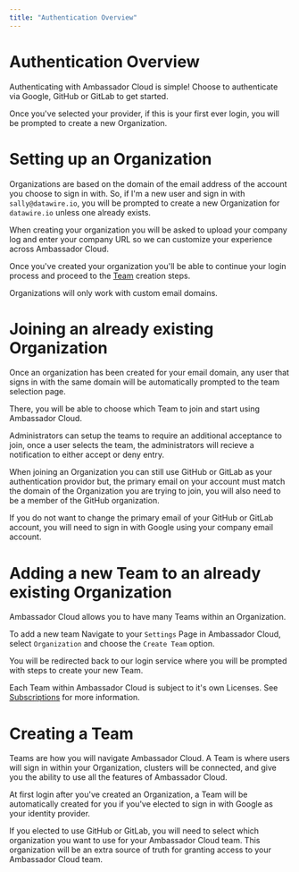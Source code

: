 ```yaml
---
title: "Authentication Overview"
---
```


# Authentication Overview

Authenticating with Ambassador Cloud is simple! Choose to authenticate via Google, GitHub or GitLab to get started. 

Once you've selected your provider, if this is your first ever login, you will be prompted to create a new Organization. 


# Setting up an Organization

Organizations are based on the domain of the email address of the account you choose to sign in with. 
So, if I'm a new user and sign in with `sally@datawire.io`, you will be prompted to create a new Organization for `datawire.io` unless one already exists. 

When creating your organization you will be asked to upload your company log and enter your company URL so we can customize your experience across Ambassador Cloud. 

<!-- TODO: add an image of organization setup page -->

Once you've created your organization you'll be able to continue your login process and proceed to the [Team](#creating-a-team) creation steps.

<Alert severity="info">
  Organizations will only work with custom email domains.
</Alert>

# Joining an already existing Organization

Once an organization has been created for your email domain, any user that signs in with the same domain will be automatically prompted to the team selection page. 

<!-- TODO: add an image of team selection screen -->

There, you will be able to choose which Team to join and start using Ambassador Cloud. 

Administrators can setup the teams to require an additional acceptance to join, once a user selects the team, the administrators will recieve a notification to either accept or deny entry.

When joining an Organization you can still use GitHub or GitLab as your authentication providor but, the primary email on your account must match the domain of the Organization you are trying to join, you will also need to be a member of the GitHub organization.

If you do not want to change the primary email of your GitHub or GitLab account, you will need to sign in with Google using your company email account. 

# Adding a new Team to an already existing Organization

Ambassador Cloud allows you to have many Teams within an Organization.

To add a new team Navigate to your `Settings` Page in Ambassador Cloud, select `Organization` and choose the `Create Team` option. 

<!-- TODO: Add screenshot of organization page with create team button -->

You will be redirected back to our login service where you will be prompted with steps to create your new Team. 

<!-- TODO: Add screenshot of create new team page -->

<Alert severity="warning">
  Each Team within Ambassador Cloud is subject to it's own Licenses. See  <a href="../../subscriptions/howtos">Subscriptions</a> for more information.
</Alert>

# Creating a Team

Teams are how you will navigate Ambassador Cloud. A Team is where users will sign in within your Organization, clusters will be connected, and give you the ability to use all the features of Ambassador Cloud. 

At first login after you've created an Organization, a Team will be automatically created for you if you've elected to sign in with Google as your identity provider. 

If you elected to use GitHub or GitLab, you will need to select which organization you want to use for your Ambassador Cloud team. 
This organization will be an extra source of truth for granting access to your Ambassador Cloud team.